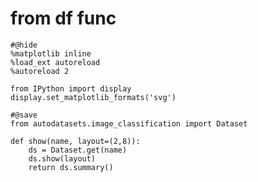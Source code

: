 # from df func

```{.python .input  n=1}
#@hide
%matplotlib inline
%load_ext autoreload
%autoreload 2

from IPython import display
display.set_matplotlib_formats('svg')
```

```{.python .input  n=2}
#@save
from autodatasets.image_classification import Dataset

def show(name, layout=(2,8)):
    ds = Dataset.get(name)
    ds.show(layout)
    return ds.summary()
```
